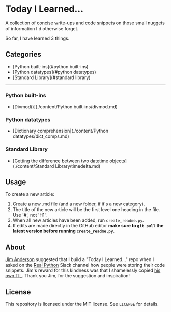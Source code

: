 
# Today I Learned...

A collection of concise write-ups and code snippets on those small nuggets of information I'd otherwise forget.


So far, I have learned 3 things.

## Categories
- [Python built-ins](#python built-ins)
- [Python datatypes](#python datatypes)
- [Standard Library](#standard library)
----
### Python built-ins
- [Divmod()](./content/Python built-ins/divmod.md)

### Python datatypes
- [Dictionary comprehension](./content/Python datatypes/dict_comps.md)

### Standard Library
- [Getting the difference between two datetime objects](./content/Standard Library/timedelta.md)

## Usage
To create a new article:

1. Create a new .md file (and a new folder, if it's a new category).
1. The title of the new article will be the first level one heading in the file. Use '#', not 'H1'.
1. When all new articles have been added, run `create_readme.py`.
1. If edits are made directly in the GitHub editor **make sure to `git pull` the latest version before running `create_readme.py`**.

## About
[Jim Anderson](https://github.com/jima80525) suggested that I build a "Today I Learned..." repo when I asked on the [Real Python](https://realpython.com/) Slack channel how people were storing their code snippets.
Jim's reward for this kindness was that I shamelessly copied [his own TIL](https://github.com/jima80525/til). Thank you Jim, for the suggestion and inspiration!

## License
This repository is licensed under the MIT license. See `LICENSE` for details.

